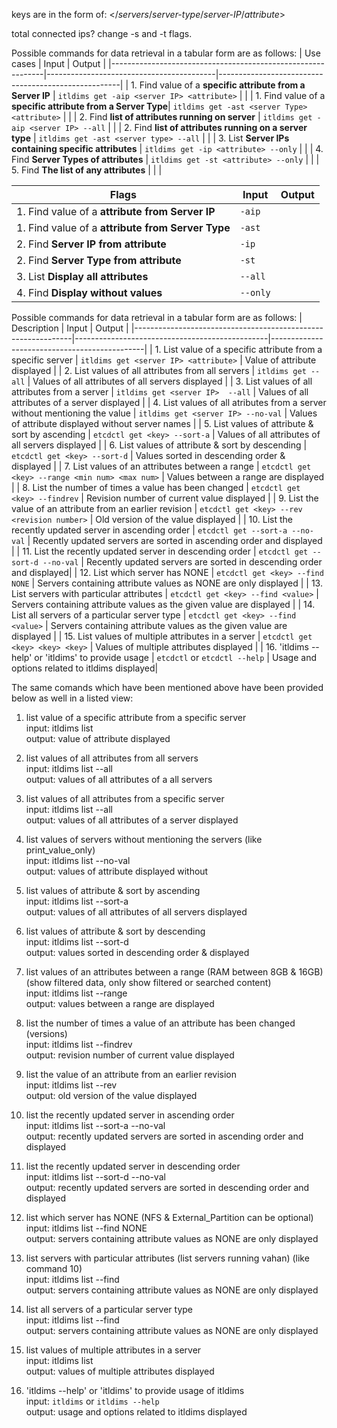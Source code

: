 keys are in the form of: </*servers*/*server-type*/*server-IP*/*attribute*>

total connected ips? 
change -s and -t flags.

Possible commands for data retrieval in a tabular form are as follows:
| Use cases                                                 | Input                                      | Output                                               |
|-------------------------------------------------------------|------------------------------------------|-----------------------------------------------------|
| 1. Find value of a **specific attribute from a Server IP**  | `itldims get -aip <server IP> <attribute>` |    |
| 1. Find value of a **specific attribute from a Server Type**| `itldims get -ast <server Type> <attribute>` |    |
| 2. Find **list of attributes running on server**            | `itldims get -aip <server IP> --all`       |    |
| 2. Find **list of attributes running on a server type**     | `itldims get -ast <server type> --all`     |    |
| 3. List **Server IPs containing specific attributes**       | `itldims get -ip <attribute> --only`      |    |
| 4. Find **Server Types of attributes**                      | `itldims get -st <attribute> --only`      |    |
| 5. Find **The list of any attributes**                      |                                          |    |

| Flags      | Input                                      | Output                                               |
|-------------------------------------------------------------|------------------------------------------|-----------------------------------------------------|
| 1. Find value of a **attribute from Server IP**  | `-aip` |    |
| 1. Find value of a **attribute from Server Type**| `-ast` |    |
| 2. Find **Server IP from attribute**            | `-ip`       |    |
| 2. Find **Server Type from attribute**     | `-st`     |    |
| 3. List **Display all attributes**       | `--all`      |    |
| 4. Find **Display without values**                      | `--only`      |    |


Possible commands for data retrieval in a tabular form are as follows:
| Description                                                  | Input                                          | Output                                       |
|--------------------------------------------------------------|------------------------------------------------|----------------------------------------------|
| 1. List value of a specific attribute from a specific server | `itldims get <server IP> <attribute>`          | Value of attribute displayed                 |
| 2. List values of all attributes from all servers            | `itldims get --all`                            | Values of all attributes of all servers displayed                    |
| 3. List values of all attributes from a server      | `itldims get <server IP>  --all`                 | Values of all attributes of a server displayed                       |
| 4. List values of all atributes from a server without mentioning the value       | `itldims get <server IP> --no-val`               | Values of attribute displayed without server names                   |
| 5. List values of attribute & sort by ascending              | `etcdctl get <key> --sort-a`                    | Values of all attributes of all servers displayed                    |
| 6. List values of attribute & sort by descending             | `etcdctl get <key> --sort-d`                    | Values sorted in descending order & displayed                        |
| 7. List values of an attributes between a range              | `etcdctl get <key> --range <min num> <max num>` | Values between a range are displayed                                 |
| 8. List the number of times a value has been changed         | `etcdctl get <key> --findrev`                   | Revision number of current value displayed                           |
| 9. List the value of an attribute from an earlier revision   | `etcdctl get <key> --rev <revision number>`     | Old version of the value displayed                                   |
| 10. List the recently updated server in ascending order      | `etcdctl get --sort-a --no-val`                 | Recently updated servers are sorted in ascending order and displayed |
| 11. List the recently updated server in descending order     | `etcdctl get --sort-d --no-val`                 | Recently updated servers are sorted in descending order and displayed|
| 12. List which server has NONE                               | `etcdctl get <key> --find NONE`                 | Servers containing attribute values as NONE are only displayed       |
| 13. List servers with particular attributes                  | `etcdctl get <key> --find <value>`              | Servers containing attribute values as the given value are displayed |
| 14. List all servers of a particular server type             | `etcdctl get <key> --find <value>`              | Servers containing attribute values as the given value are displayed |
| 15. List values of multiple attributes in a server           | `etcdctl get <key> <key> <key>`                 | Values of multiple attributes displayed  |
| 16. 'itldims --help' or 'itldims' to provide usage           | `etcdctl` or `etcdctl --help`                   | Usage and options related to itldims displayed|

The same comands which have been mentioned above have been provided below as well in a listed view:
1. list value of a specific attribute from a specific server<br>
input: itldims list <key> <br>
output: value of attribute displayed  

4. list values of all attributes from all servers <br>
input: itldims list --all <br>
output: values of all attributes of a all servers 

5. list values of all attributes from a specific server <br>
input: itldims list <key> --all <br>
output: values of all attributes of a server displayed

6. list values of servers without mentioning the servers (like print_value_only) <br>
input: itldims list <key> --no-val <br>
output: values of attribute displayed without 

7. list values of attribute & sort by ascending <br>
input: itldims list <key> --sort-a <br>
output: values of all attributes of all servers displayed

8. list values of attribute & sort by descending <br>
input: itldims list <key> --sort-d <br>
output: values sorted in descending order & displayed

9. list values of an attributes between a range (RAM between 8GB & 16GB) (show filtered data, only show filtered or searched content) <br>
input: itldims list <key> --range <min num> <max num> <br>
output: values between a range are displayed

10. list the number of times a value of an attribute has been changed (versions) <br>
input: itldims list <key> --findrev <br>
output: revision number of current value displayed

11. list the value of an attribute from an earlier revision <br>
input: itldims list <key> --rev <revision number> <br>
output: old version of the value displayed

12. list the recently updated server in ascending order <br>
input: itldims list --sort-a --no-val <br>
output: recently updated servers are sorted in ascending order and displayed

13. list the recently updated server in descending order <br>
input: itldims list --sort-d --no-val <br>
output: recently updated servers are sorted in descending order and displayed

14. list which server has NONE (NFS & External_Partition can be optional) <br>
input: itldims list <key> --find NONE <br>
output: servers containing attribute values as NONE are only displayed

15. list servers with particular attributes (list servers running vahan) (like command 10) <br>
input: itldims list <key> --find <value> <br>
output: servers containing attribute values as NONE are only displayed

16. list all servers of a particular server type <br>
input: itldims list <key> --find <value> <br>
output: servers containing attribute values as NONE are only displayed

17. list values of multiple attributes in a server <br>
input: itldims list <key> <key> <key> <br>
output: values of multiple attributes displayed

18. 'itldims --help' or 'itldims' to provide usage of itldims <br>
input: `itldims` or `itldims --help` <br> 
output: usage and options related to itldims displayed
